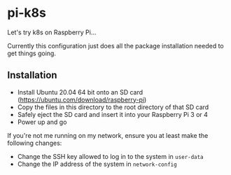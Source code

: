 # pi-k8s

Let's try k8s on Raspberry Pi...

Currently this configuration just does all the package installation needed to get things going.

## Installation

* Install Ubuntu 20.04 64 bit onto an SD card (https://ubuntu.com/download/raspberry-pi)
* Copy the files in this directory to the root directory of that SD card
* Safely eject the SD card and insert it into your Raspberry Pi 3 or 4
* Power up and go

If you're not me running on my network, ensure you at least make the following changes:
* Change the SSH key allowed to log in to the system in `user-data`
* Change the IP address of the system in `network-config`
